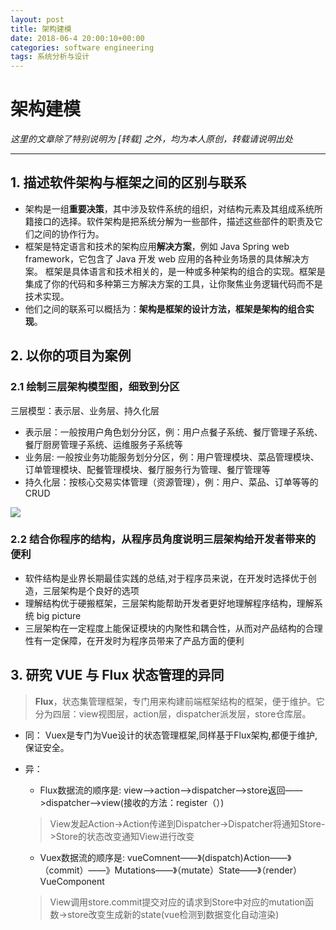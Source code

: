 ```yaml
---
layout: post
title: 架构建模
date: 2018-06-4 20:00:10+00:00
categories: software engineering
tags: 系统分析与设计
---
```


# 架构建模

*这里的文章除了特别说明为 [转载] 之外，均为本人原创，转载请说明出处*

----------

## 1. 描述软件架构与框架之间的区别与联系
- 架构是一组**重要决策**，其中涉及软件系统的组织，对结构元素及其组成系统所籍接口的选择。软件架构是把系统分解为一些部件，描述这些部件的职责及它们之间的协作行为。
- 框架是特定语言和技术的架构应用**解决方案**，例如 Java Spring web framework，它包含了 Java 开发 web 应用的各种业务场景的具体解决方案。
框架是具体语言和技术相关的，是一种或多种架构的组合的实现。框架是集成了你的代码和多种第三方解决方案的工具，让你聚焦业务逻辑代码而不是技术实现。
- 他们之间的联系可以概括为：**架构是框架的设计方法，框架是架构的组合实现**。

## 2. 以你的项目为案例
### 2.1 绘制三层架构模型图，细致到分区
三层模型：表示层、业务层、持久化层

- 表示层：一般按用户角色划分分区，例：用户点餐子系统、餐厅管理子系统、餐厅厨房管理子系统、运维服务子系统等
- 业务层: 一般按业务功能服务划分分区，例：用户管理模块、菜品管理模块、订单管理模块、配餐管理模块、餐厅服务行为管理、餐厅管理等
- 持久化层：按核心交易实体管理（资源管理），例：用户、菜品、订单等等的CRUD

![](https://github.com/Dxiaocai666/test/raw/master/%E4%B8%89%E5%B1%82%E6%9E%B6%E6%9E%84.png)

### 2.2 结合你程序的结构，从程序员角度说明三层架构给开发者带来的便利
- 软件结构是业界长期最佳实践的总结,对于程序员来说，在开发时选择优于创造，三层架构是个良好的选项
- 理解结构优于硬搬框架，三层架构能帮助开发者更好地理解程序结构，理解系统 big picture
- 三层架构在一定程度上能保证模块的内聚性和耦合性，从而对产品结构的合理性有一定保障，在开发时为程序员带来了产品方面的便利

## 3. 研究 VUE 与 Flux 状态管理的异同
> **Flux**，状态集管理框架，专门用来构建前端框架结构的框架，便于维护。它分为四层：view视图层，action层，dispatcher派发层，store仓库层。

- 同：
Vuex是专门为Vue设计的状态管理框架,同样基于Flux架构,都便于维护,保证安全。
- 异：

  - Flux数据流的顺序是:
  view——>action——>dispatcher——>store返回——>dispatcher——>view(接收的方法：register（）)
  > View发起Action->Action传递到Dispatcher->Dispatcher将通知Store->Store的状态改变通知View进行改变

  - Vuex数据流的顺序是:
  vueComnent——》(dispatch)Action——》（commit）——》Mutations——》（mutate）State——》（render）VueComponent
  > View调用store.commit提交对应的请求到Store中对应的mutation函数->store改变生成新的state(vue检测到数据变化自动渲染)
